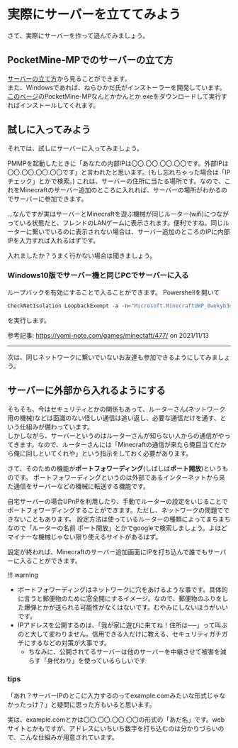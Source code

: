 # 実際にサーバーを立ててみよう
さて、実際にサーバーを作って遊んでみましょう。


## PocketMine-MPでのサーバーの立て方
[サーバーの立て方](/building/README.md)から見ることができます。  
また、Windowsであれば、ねらひかだ氏がインストーラーを開発しています。
[このページ](https://github.com/Nerahikada/PocketMine-MP_Installer/releases/latest)のPocketMine-MPなんとかかんとか.exeをダウンロードして実行すればインストールしてくれます。
<!-- ここ、不親切だけどどうしようか -->
<!-- TODO
## Bedrock Dedicated Serverでのサーバーの立て方 -->

## 試しに入ってみよう
それでは、試しにサーバーに入ってみましょう。

PMMPを起動したときに「あなたの内部IPは〇〇.〇〇.〇〇.〇〇です。外部IPは〇〇.〇〇.〇〇.〇〇です」と言われたと思います。(もし忘れちゃった場合は「IPチェック」とかで検索。)
これは、サーバーの住所に当たる場所です。なので、これをMinecraftのサーバー追加のところに入れれば、サーバーの場所がわかるのでサーバーに参加できます。

...なんですが実はサーバーとMinecraftを遊ぶ機械が同じルーター(wifi)につながっている状態だと、フレンドのLANゲームに表示されます。便利ですね。同じルーターに繋いでいるのに表示されない場合は、サーバー追加のところのIPに内部IPを入力すれば入れるはずです。

入れましたか？うまく行かない場合は聞きましょう。
### Windows10版でサーバー機と同じPCでサーバーに入る
ループバックを有効にすることで入ることができます。
Powershellを開いて

```powershell
CheckNetIsolation LoopbackExempt -a -n="Microsoft.MinecraftUWP_8wekyb3d8bbwe"
```
を実行します。

参考記事: <https://yomi-note.com/games/minectaft/477/> on 2021/11/13

----
次は、同じネットワークに繋いでいないお友達も参加できるようにしてみましょう。


## サーバーに外部から入れるようにする
そもそも、今はセキュリティとかの関係もあって、ルーターさん(ネットワーク用の機械)などは面識のない怪しい通信は追い返し、必要な通信だけを通す、という仕組みが備わっています。  
しかしながら、サーバーというのはルーターさんが知らない人からの通信がやってきます。なので、ルーターさんには「Minecraftの通信が来たら俺目当てだから俺に回しといてくれや」という指示をしておく必要があります。    

さて、そのための機能が**ポートフォワーディング**(しばしば**ポート開放**)というものです。
ポートフォワーディングというのは外部であるインターネットから来た通信をサーバーなどの機械に転送する機能です。

自宅サーバーの場合UPnPを利用したり、手動でルーターの設定をいじることでポートフォワーディングすることができます。ただし、ネットワークの問題でできないこともあります。
設定方法は使っているルーターの種類によってまちまちなので「ルーターの名前 ポート開放」とかでgoogleで検索しましょう。よほどマイナーな機械じゃない限り使えるサイトがあるはず。

設定が終われば、Minecraftのサーバー追加画面にIPを打ち込んで誰でもサーバーに入ることができます。

!!! warning
 - ポートフォワーディングはネットワークに穴をあけるような事です。具体的に言うと郵便物のために窓全開にするイメージ。なので、郵便物のふりをした爆弾とかが送られる可能性がなくはないです。むやみにしないほうがいいです。
 - IPアドレスを公開するのは、「我が家に遊びに来てね！住所は──」って叫ぶのと大して変わりません。信用できる人だけに教える、セキュリティガチガチにするなどの対策が大事です。
   - ちなみに、公開されてるサーバーは他のサーバーを中継させて被害を減らす「身代わり」を使っているらしいです


### tips
「あれ？サーバーIPのとこに入力するのってexample.comみたいな形式じゃなかったっけ？」と疑問に思った方もいると思います。

実は、example.comとかは〇〇.〇〇.〇〇.〇〇の形式の「あだ名」です。webサイトとかもですが、アドレスにいちいち数字を打ち込むのは分かりづらいので、こんな仕組みが用意されています。
